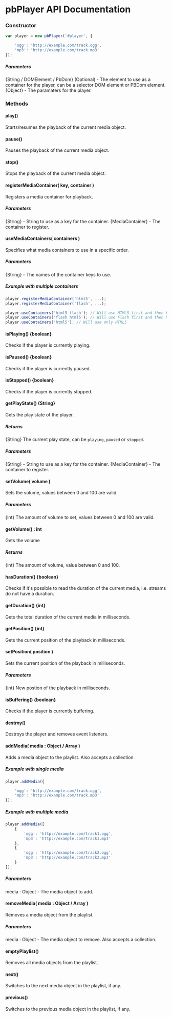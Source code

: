 # pbPlayer API Documentation

### Constructor
```js
var player = new pbPlayer('#player', {

	'ogg': 'http://example.com/track.ogg',
	'mp3': 'http://example.com/track.mp3'
});
```

##### Parameters
{String / DOMElement / PbDom} (Optional) - The element to use as a container for the player, can be a selector DOM element or PBDom element.
{Object} - The paramaters for the player.

### Methods

#### play()
Starts/resumes the playback of the current media object.


#### pause()
Pauses the playback of the current media object.


#### stop()
Stops the playback of the current media object.


#### registerMediaContainer( key, container )
Registers a media container for playback.

##### Parameters
{String} - String to use as a key for the container.
{MediaContainer} - The container to register.


#### useMediaContainers( containers )
Specifies what media containers to use in a specific order.

##### Parameters
{String} - The names of the container keys to use.

##### Example with multiple containers
```js
player.registerMediaContainer('html5', ...);
player.registerMediaContainer('flash', ...);

player.useContainers('html5 flash'); // Will use HTML5 first and then Flash
player.useContainers('flash html5'); // Will use Flash first and then HTML5
player.useContainers('html5'); // Will use only HTML5
```


#### isPlaying() {boolean}
Checks if the player is currently playing.


#### isPaused() {boolean}
Checks if the player is currently paused.


#### isStopped() {boolean}
Checks if the player is currently stopped.


#### getPlayState() {String}
Gets the play state of the player.

##### Returns
{String} The current play state, can be `playing`, `paused` or `stopped`.


##### Parameters
{String} - String to use as a key for the container.
{MediaContainer} - The container to register.


#### setVolume( volume )
Sets the volume, values between 0 and 100 are valid.

##### Parameters
{int} The amount of volume to set, values between 0 and 100 are valid.


#### getVolume() : int
Gets the volume

##### Returns
{int} The amount of volume, value between 0 and 100.

#### hasDuration() {boolean}
Checks if it's possible to read the duration of the current media, i.e. streams do not have a duration.


#### getDuration() {int}
Gets the total duration of the current media in milliseconds.


#### getPosition() {int}
Gets the current position of the playback in milliseconds.


#### setPosition( position )
Sets the current position of the playback in milliseconds.

##### Parameters
{int} New postion of the playback in milliseconds.

#### isBuffering() {boolean}
Checks if the player is currently buffering.


#### destroy()
Destroys the player and removes event listeners.


#### addMedia( media : Object / Array )
Adds a media object to the playlist. Also accepts a collection.

##### Example with single media
```js
player.addMedia({

	'ogg': 'http://example.com/track.ogg',
	'mp3': 'http://example.com/track.mp3'
});
```

##### Example with multiple media
```js
player.addMedia([
	{
		'ogg': 'http://example.com/track1.ogg',
		'mp3': 'http://example.com/track1.mp3'
	},
	{
		'ogg': 'http://example.com/track2.ogg',
		'mp3': 'http://example.com/track2.mp3'
	}
]);
```

##### Parameters
media : Object - The media object to add.


#### removeMedia( media : Object / Array )
Removes a media object from the playlist.

##### Parameters
media : Object - The media object to remove. Also accepts a collection.


#### emptyPlaylist()
Removes all media objects from the playlist.


#### next()
Switches to the next media object in the playlist, if any.


#### previous()
Switches to the previous media object in the playlist, if any.